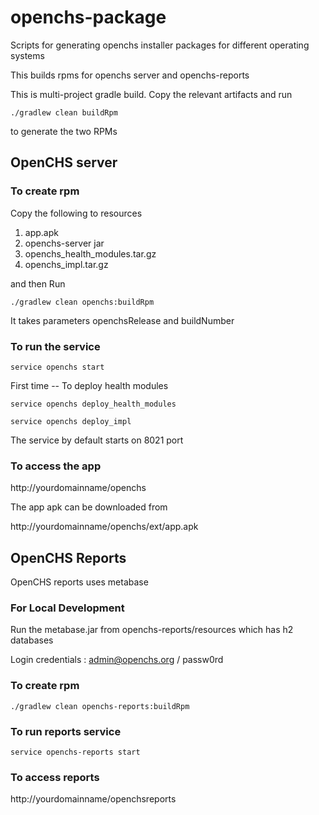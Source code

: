 # openchs-package
Scripts for generating openchs installer packages for different operating systems

This builds rpms for openchs server and openchs-reports

This is multi-project gradle build. Copy the relevant artifacts and run

```./gradlew clean buildRpm``` 

to generate the two RPMs

OpenCHS server
--------------

### To create rpm

Copy the following to resources
1. app.apk
2. openchs-server jar
3. openchs_health_modules.tar.gz
4. openchs_impl.tar.gz

and then Run

```./gradlew clean openchs:buildRpm```

It takes parameters openchsRelease and buildNumber

### To run the service

```service openchs start```

First time -- To deploy health modules

```service openchs deploy_health_modules```

```service openchs deploy_impl```

The service by default starts on 8021 port

### To access the app
http://yourdomainname/openchs

The app apk can be downloaded from 

http://yourdomainname/openchs/ext/app.apk

OpenCHS Reports
---------------
OpenCHS reports uses metabase

### For Local Development

Run the metabase.jar from openchs-reports/resources which has h2 databases

Login credentials : admin@openchs.org / passw0rd

### To create rpm

```./gradlew clean openchs-reports:buildRpm```

### To run reports service

```service openchs-reports start```

### To access reports

http://yourdomainname/openchsreports
